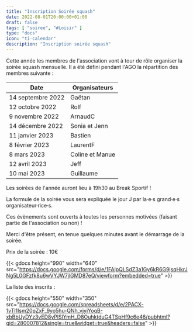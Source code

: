```yaml
---
title: "Inscription Soirée squash"
date: 2022-08-01T20:00:00+01:00
draft: false
tags: [ "soiree", "#Loisir" ]
type: "docs"
icon: "ti-calendar"
description: "Inscription soirée squash"
---
```


Cette année les membres de l'association vont à tour de rôle organiser la soirée squash mensuelle. Il a été défini pendant l'AGO la répartition des membres suivante :

| Date              | Organisateurs    |
|-------------------| -----------------|
| 14 septembre 2022 | Gaëtan           |
| 12 octobre 2022   | Rolf             |
| 9 novembre 2022   | ArnaudC          |
| 14 décembre 2022  | Sonia et Jenn    |
| 11 janvier 2023   | Bastien          |
| 8 février 2023    | LaurentF         |
| 8 mars 2023       | Coline et Manue |
| 12 avril 2023     | Jeff             |
| 10 mai 2023       | Guillaume        |

Les soirées de l'année auront lieu à 19h30 au Break Sportif !

La formule de la soirée vous sera expliquée le jour J par la·e·s grand·e·s organisateur·rice·s.

Ces évènements sont ouverts à toutes les personnes motivées (faisant partie de l'association ou non) !

Merci d'être présent, en tenue quelques minutes avant le démarrage de la soirée.

Prix de la soirée : 10€

{{< gdocs height="990" width="640" src="https://docs.google.com/forms/d/e/1FAIpQLSdZ3a1Gy6kR6G9jsqHkrJNg5L0GFzfk8u6wVYJW7jlGMD87eQ/viewform?embedded=true" >}}

La liste des inscrits :

{{< gdocs height="550" width="350" src="https://docs.google.com/spreadsheets/d/e/2PACX-1vTl1Ism20pZxF_9yo5hu-QNh_vjyiYoqB-xbBbUyDYz3vED8yPlSlYmH_D8OuhktduG4TSpHf9c6e46/pubhtml?gid=280007812&single=true&widget=true&headers=false" >}}
